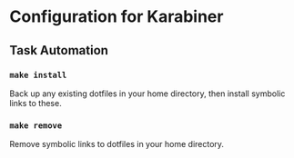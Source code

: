 # Configuration for Karabiner

## Task Automation

### `make install`

Back up any existing dotfiles in your home directory, then install symbolic links to these.

### `make remove`

Remove symbolic links to dotfiles in your home directory.
